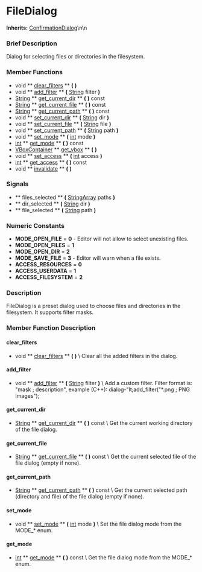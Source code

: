 #  FileDialog  
**Inherits:** [ConfirmationDialog](class_confirmationdialog)\\n\\n
###  Brief Description  
Dialog for selecting files or directories in the filesystem.

###  Member Functions 
  * void  ** [clear_filters](#clear_filters) **  **(** **)**
  * void  ** [add_filter](#add_filter) **  **(** [String](class_string) filter  **)**
  * [String](class_string)  ** [get_current_dir](#get_current_dir) **  **(** **)** const
  * [String](class_string)  ** [get_current_file](#get_current_file) **  **(** **)** const
  * [String](class_string)  ** [get_current_path](#get_current_path) **  **(** **)** const
  * void  ** [set_current_dir](#set_current_dir) **  **(** [String](class_string) dir  **)**
  * void  ** [set_current_file](#set_current_file) **  **(** [String](class_string) file  **)**
  * void  ** [set_current_path](#set_current_path) **  **(** [String](class_string) path  **)**
  * void  ** [set_mode](#set_mode) **  **(** [int](class_int) mode  **)**
  * [int](class_int)  ** [get_mode](#get_mode) **  **(** **)** const
  * [VBoxContainer](class_vboxcontainer)  ** [get_vbox](#get_vbox) **  **(** **)**
  * void  ** [set_access](#set_access) **  **(** [int](class_int) access  **)**
  * [int](class_int)  ** [get_access](#get_access) **  **(** **)** const
  * void  ** [invalidate](#invalidate) **  **(** **)**

###  Signals  
  *  ** files_selected **  **(** [StringArray](class_stringarray) paths  **)**
  *  ** dir_selected **  **(** [String](class_string) dir  **)**
  *  ** file_selected **  **(** [String](class_string) path  **)**

###  Numeric Constants  
  * **MODE_OPEN_FILE** = **0** - Editor will not allow to select unexisting files.
  * **MODE_OPEN_FILES** = **1**
  * **MODE_OPEN_DIR** = **2**
  * **MODE_SAVE_FILE** = **3** - Editor will warn when a file exists.
  * **ACCESS_RESOURCES** = **0**
  * **ACCESS_USERDATA** = **1**
  * **ACCESS_FILESYSTEM** = **2**

###  Description  
FileDialog is a preset dialog used to choose files and directories in the filesystem. It supports filter masks.

###  Member Function Description  
#### <a name="clear_filters">clear_filters</a>
  * void  ** [clear_filters](#clear_filters) **  **(** **)**
\\
Clear all the added filters in the dialog.
#### <a name="add_filter">add_filter</a>
  * void  ** [add_filter](#add_filter) **  **(** [String](class_string) filter  **)**
\\
Add a custom filter. Filter format is: "mask ; description", example (C++): dialog-"lt;add_filter("*.png ; PNG Images");
#### <a name="get_current_dir">get_current_dir</a>
  * [String](class_string)  ** [get_current_dir](#get_current_dir) **  **(** **)** const
\\
Get the current working directory of the file dialog.
#### <a name="get_current_file">get_current_file</a>
  * [String](class_string)  ** [get_current_file](#get_current_file) **  **(** **)** const
\\
Get the current selected file of the file dialog (empty if none).
#### <a name="get_current_path">get_current_path</a>
  * [String](class_string)  ** [get_current_path](#get_current_path) **  **(** **)** const
\\
Get the current selected path (directory and file) of the file dialog (empty if none).
#### <a name="set_mode">set_mode</a>
  * void  ** [set_mode](#set_mode) **  **(** [int](class_int) mode  **)**
\\
Set the file dialog mode from the MODE_* enum.
#### <a name="get_mode">get_mode</a>
  * [int](class_int)  ** [get_mode](#get_mode) **  **(** **)** const
\\
Get the file dialog mode from the MODE_* enum.
